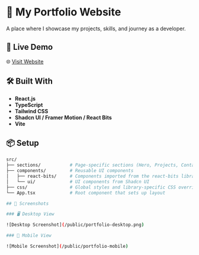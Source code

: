 # 💼 My Portfolio Website

A place where I showcase my projects, skills, and journey as a developer.

## 🚀 Live Demo

🌐 [Visit Website](https://abdallah-aziz.vercel.app)

## 🛠️ Built With

- **React.js**
- **TypeScript**
- **Tailwind CSS**
- **Shadcn UI / Framer Motion / React Bits**
- **Vite**

## 📦 Setup

```bash
src/
├── sections/           # Page-specific sections (Hero, Projects, Contact, etc.)
├── components/         # Reusable UI components
│   ├── react-bits/     # Components imported from the react-bits library
│   └── ui/             # UI components from Shadcn UI
├── css/                # Global styles and library-specific CSS overrides
└── App.tsx             # Root component that sets up layout

## 📸 Screenshots

### 🖥️ Desktop View

![Desktop Screenshot](/public/portfolio-desktop.png)

### 📱 Mobile View

![Mobile Screenshot](/public/portfolio-mobile)
